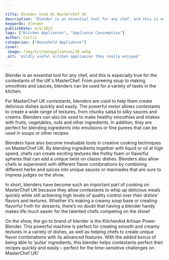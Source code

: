 ```yaml
---

title: Blender Used On Masterchef Uk
description: "Blender is an essential tool for any chef, and this is especially true for the contestants of the UK's MasterChef. From pureeing s...find out now"
keywords: blender
publishDate: 4/5/2023
tags: ["Kitchen Appliances", "Appliance Consumption"]
author: Curtis
categories: ["Household Appliances"]
cover: 
 image: /img/kitchenappliances/36.webp
 alt: 'mildly useful kitchen appliances they really enjoyed'

---
```


Blender is an essential tool for any chef, and this is especially true for the contestants of the UK's MasterChef. From pureeing soup to making smoothies and sauces, blenders can be used for a variety of tasks in the kitchen.

For MasterChef UK contestants, blenders are used to help them create delicious dishes quickly and easily. The powerful motor allows contestants to create a wide range of textures, from chunky salsa to silky sauces and creams. Blenders can also be used to make healthy smoothies and shakes with fruits, vegetables, nuts and other ingredients. In addition, they are perfect for blending ingredients into emulsions or fine purees that can be used in soups or other recipes.

Blenders have also become invaluable tools in creative cooking techniques on MasterChef UK. By blending ingredients together with liquid or oil at high speed, chefs can create exciting textures like frothy foam or flavorful spheres that can add a unique twist on classic dishes. Blenders also allow chefs to experiment with different flavor combinations by combining different herbs and spices into unique sauces or marinades that are sure to impress judges on the show.

In short, blenders have become such an important part of cooking on MasterChef UK because they allow contestants to whip up delicious meals quickly while still achieving high levels of quality control over their dishes’ flavors and textures. Whether it’s making a creamy soup base or creating flavorful froth for desserts, there’s no doubt that having a blender handy makes life much easier for the talented chefs competing on the show!

On the show, the go-to brand of blender is the KitchenAid Artisan Power Blender. This powerful machine is perfect for creating smooth and creamy textures in a variety of dishes, as well as helping chefs to create unique flavor combinations with its advanced features. With the added bonus of being able to ‘pulse’ ingredients, this blender helps contestants perfect their recipes quickly and easily – perfect for the time-sensitive challenges on MasterChef UK!
